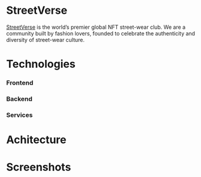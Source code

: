 # StreetVerse
[StreetVerse](https://www.streetverse.club) is the world’s premier global NFT street-wear club. We are a community built by fashion lovers, founded to celebrate the authenticity and diversity of street-wear culture.

# Technologies

### Frontend
[comment]: <> (Add frontend technologies here)

### Backend
[comment]: <> (Add backend technologies here)
### Services
[comment]: <> (Add api servies list  here)

# Achitecture
[comment]: <> (Add wireframe of App achitecture here)

# Screenshots
[comment]: <> (Add frontend screeshorts here)
